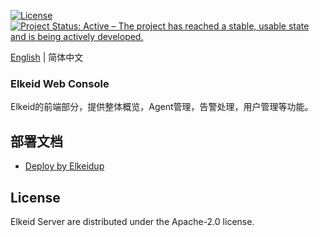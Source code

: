 [![License](https://img.shields.io/badge/License-Apache%20v2-blue.svg)](https://github.com/bytedance/Elkeid/blob/main/agent/LICENSE)
[![Project Status: Active – The project has reached a stable, usable state and is being actively developed.](https://www.repostatus.org/badges/latest/active.svg)](https://www.repostatus.org/#active)

[English](README.md) | 简体中文

### Elkeid Web Console
Elkeid的前端部分，提供整体概览，Agent管理，告警处理，用户管理等功能。

## 部署文档
- [Deploy by Elkeidup](../../elkeidup/README-zh_CN.md)

## License
Elkeid Server are distributed under the Apache-2.0 license.